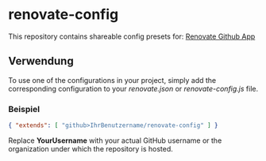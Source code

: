 # renovate-config

This repository contains shareable config presets for: [Renovate Github App](https://developer.mend.io/github/ymickler)

## Verwendung

To use one of the configurations in your project, simply add the corresponding configuration to your _renovate.json_ or _renovate-config.js_ file.

### Beispiel

```json
{ "extends": [ "github>IhrBenutzername/renovate-config" ] }
```

Replace **YourUsername** with your actual GitHub username or the organization under which the repository is hosted.
